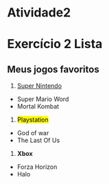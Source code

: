 # Atividade2

<!doctype html>
<html lang="pt-br">
    <head>
        <meta charset="UTF-8">
        <meta name="viewport" content="width"=device width initial scale="1.0">
        <title> Atividade2 </title>
    </head>
    <body>
      <h1> Exercício 2 Lista </h1>
      <h2> Meus jogos favoritos </h2>
      <ol>
        <li><u> Super Nintendo </u></li>
        </ol>
          <ul> 
          <li>    Super Mario Word </li>
          <li>    Mortal Kombat </li>
          </ul>
      <ol>
        <li><mark> Playstation </mark></li>
      </ol>
          <ul>
          <li>    God of war </li>
          <li>    The Last Of Us </li>
          </ul>
      <ol>
      <li><strong> Xbox </strong></li>
      </ol>
            <ul> 
            <li>    Forza Horizon </li>
            <li>    Halo </li>
            </ul>
</body>
